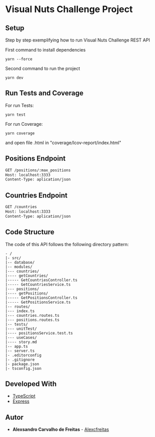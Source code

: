 # Visual Nuts Challenge Project

## Setup

Step by step exemplifying how to run Visual Nuts Challenge REST API

First command to install dependencies

```
yarn --force
```

Second command to run the project

```
yarn dev
```

## Run Tests and Coverage

For run Tests:

```
yarn test
```


For run Coverage:

```
yarn coverage
```

and open file .html in "coverage/lcov-report/index.html"


## Positions Endpoint

```rest
GET /positions/:max_positions
Host: localhost:3333
Content-Type: aplication/json

```

## Countries Endpoint

```rest
GET /countries
Host: localhost:3333
Content-Type: aplication/json

```


## Code Structure

The code of this API follows the following directory pattern:

```
- /
|- src/
|-- database/
|-- modules/
|--- countries/
|---- getCountries/
|----- GetCountriesController.ts
|----- GetCountriesService.ts
|--- positions/
|---- getPositions/
|----- GetPositionsController.ts
|----- GetPositionsService.ts
|-- routes/
|--- index.ts
|--- countries.routes.ts
|--- positions.routes.ts
|-- tests/
|--- unitTest/
|---- positionsService.test.ts
|--- useCases/
|---- story.md
|-- app.ts
|-- server.ts
|- .editorconfig
|- .gitignore
|- package.json
|- tsconfig.json
```

## Developed With

* [TypeScript](https://www.typescriptlang.org/docs/)
* [Express](https://expressjs.com/)

## Autor

* **Alexsandro Carvalho de Freitas**  - [Alexcfreitas](https://github.com/Alexcfreitas)
